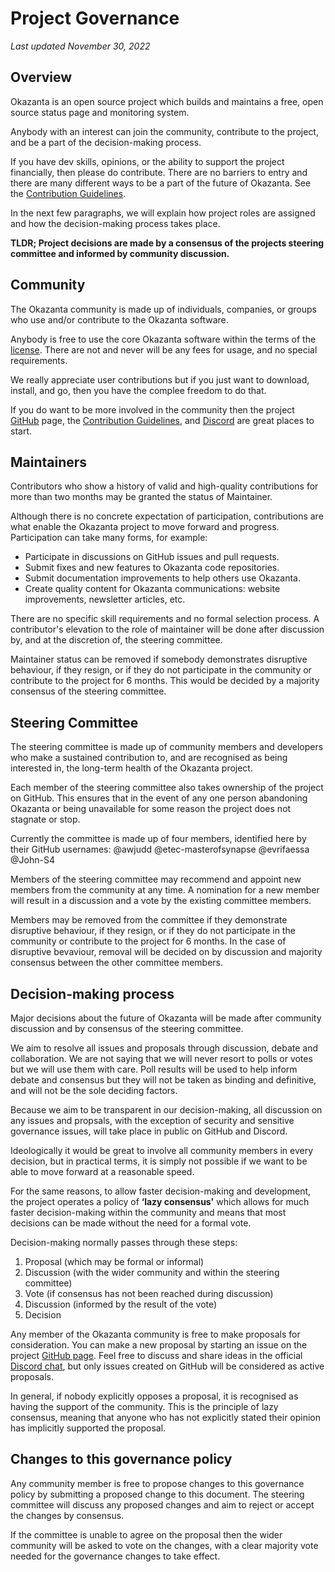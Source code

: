 # Project Governance
*Last updated November 30, 2022*

## Overview

Okazanta is an open source project which builds and maintains a free, open source status page and monitoring system. 

Anybody with an interest can join the community, contribute to the project, and be a part of the decision-making process. 

If you have dev skills, opinions, or the ability to support the project financially, then please do contribute. There are no barriers to entry and there are many different ways to be a part of the future of Okazanta. See the [Contribution Guidelines](https://github.com/Okazanta/Okazanta-core/blob/master/CONTRIBUTING.md). 

In the next few paragraphs, we will explain how project roles are assigned and how the decision-making process takes place.

__TLDR; Project decisions are made by a consensus of the projects steering committee and informed by community discussion.__

## Community

The Okazanta community is made up of individuals, companies, or groups who use and/or contribute to the Okazanta software.

Anybody is free to use the core Okazanta software within the terms of the [license](https://github.com/Okazanta/Okazanta-core/blob/master/LICENSE). There are not and never will be any fees for usage, and no special requirements.

We really appreciate user contributions but if you just want to download, install, and go, then you have the complee freedom to do that.

If you do want to be more involved in the community then the project [GitHub](https://github.com/Okazanta/Okazanta-core) page, the [Contribution Guidelines](https://github.com/Okazanta/Okazanta-core/blob/master/CONTRIBUTING.md), and [Discord](https://discord.gg/4CtKuuHrqJ) are great places to start.

## Maintainers

Contributors who show a history of valid and high-quality contributions for more than two months may be granted the status of Maintainer.

Although there is no concrete expectation of participation, contributions are what enable the Okazanta project to move forward and progress. Participation can take many forms, for example:

* Participate in discussions on GitHub issues and pull requests.
* Submit fixes and new features to Okazanta code repositories.
* Submit documentation improvements to help others use Okazanta.
* Create quality content for Okazanta communications: website improvements, newsletter articles, etc.

There are no specific skill requirements and no formal selection process. A contributor's elevation to the role of maintainer will be done after discussion by, and at the discretion of, the steering committee.

Maintainer status can be removed if somebody demonstrates disruptive behaviour, if they resign, or if they do not participate in the community or contribute to the project for 6 months. This would be decided by a majority consensus of the steering committee.

## Steering Committee

The steering committee is made up of community members and developers who make a sustained contribution to, and are recognised as being interested in, the long-term health of the Okazanta project. 

Each member of the steering committee also takes ownership of the project on GitHub. This ensures that in the event of any one person abandoning Okazanta or being unavailable for some reason the project does not stagnate or stop.

Currently the committee is made up of four members, identified here by their GitHub usernames:
@awjudd
@etec-masterofsynapse
@evrifaessa
@John-S4

Members of the steering committee may recommend and appoint new members from the community at any time. A nomination for a new member will result in a discussion and a vote by the existing committee members. 

Members may be removed from the committee if they demonstrate disruptive behaviour, if they resign, or if they do not participate in the community or contribute to the project for 6 months. In the case of disruptive bevaviour, removal will be decided on by discussion and majority consensus between the other committee members. 

## Decision-making process

Major decisions about the future of Okazanta will be made after community discussion and by consensus of the steering committee. 

We aim to resolve all issues and proposals through discussion, debate and collaboration. We are not saying that we will never resort to polls or votes but we will use them with care. Poll results will be used to help inform debate and consensus but they will not be taken as binding and definitive, and will not be the sole deciding factors.

Because we aim to be transparent in our decision-making, all discussion on any issues and propsals, with the exception of security and sensitive governance issues, will take place in public on GitHub and Discord.

Ideologically it would be great to involve all community members in every decision, but in practical terms, it is simply not possible if we want to be able to move forward at a reasonable speed.

For the same reasons, to allow faster decision-making and development, the project operates a policy of **‘lazy consensus'** which allows for much faster decision-making within the community and means that most decisions can be made without the need for a formal vote.

Decision-making normally passes through these steps:

1. Proposal (which may be formal or informal)
1. Discussion (with the wider community and within the steering committee)
1. Vote (if consensus has not been reached during discussion)
1. Discussion (informed by the result of the vote)
1. Decision

Any member of the Okazanta community is free to make proposals for consideration. You can make a new proposal by starting an issue on the project [GitHub page](https://github.com/Okazanta/Okazanta-core). Feel free to discuss and share ideas in the official [Discord chat](https://discord.gg/4CtKuuHrqJ), but only issues created on GitHub will be considered as active proposals.

In general, if nobody explicitly opposes a proposal, it is recognised as having the support of the community. This is the principle of lazy consensus, meaning that anyone who has not explicitly stated their opinion has implicitly supported the proposal. 

## Changes to this governance policy

Any community member is free to propose changes to this governance policy by submitting a proposed change to this document. The steering committee will discuss any proposed changes and aim to reject or accept the changes by consensus.

If the committee is unable to agree on the proposal then the wider community will be asked to vote on the changes, with a clear majority vote needed for the governance changes to take effect.
